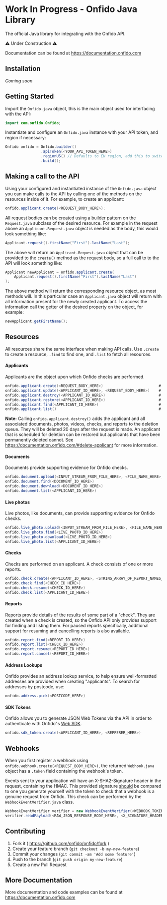 # Work In Progress - Onfido Java Library

The official Java library for integrating with the Onfido API.

:warning: Under Construction :warning:

Documentation can be found at <https://documentation.onfido.com>

## Installation

_Coming soon_

## Getting Started

Import the `Onfido.java` object, this is the main object used for interfacing with the API:

```java
import com.onfido.Onfido;
```

Instantiate and configure an `Onfido.java` instance with your API token, and region if necessary:

```java
Onfido onfido = Onfido.builder()
                .apiToken(<YOUR_API_TOKEN_HERE>)
                .regionUS() // Defaults to EU region, add this to switch to US
                .build();
```

## Making a call to the API

Using your configured and instantiated instance of the `Onfido.java` object you can make calls to the API by calling one of the methods on the resources inside of it. For example, to create an applicant:

```java
onfido.applicant.create(<REQUEST_BODY_HERE>);
```

All request bodies can be created using a builder pattern on the `Request.java` subclass of the desired resource. For example in the request above an `Applicant.Request.java` object is needed as the body, this would look something like:

```java
Applicant.request().firstName("First").lastName("Last");
```

The above will return an `Applicant.Request.java` object that can be provided to the `create()` method as the request body, so a full call to to the API will look something like:

```java
Applicant newApplicant = onfido.applicant.create(
    Applicant.request().firstName("First").lastName("Last")
);
```

The above method will return the corresponding resource object, as most methods will. In this particular case an `Applicant.java` object will return with all information present for the newly created applicant. To access the information call the getter of the desired property on the object, for example:

```java
newApplicant.getFirstName();
```

## Resources

All resources share the same interface when making API calls. Use `.create` to create a resource, `.find` to find one, and `.list` to fetch all resources.

#### Applicants

Applicants are the object upon which Onfido checks are performed.

```java
onfido.applicant.create(<REQUEST_BODY_HERE>)                         # => Creates an applicant
onfido.applicant.update(<APPLICANT_ID_HERE>, <REQUEST_BODY_HERE>)    # => Updates an applicant
onfido.applicant.destroy(<APPLICANT_ID_HERE>)                        # => Schedule an applicant for deletion
onfido.applicant.restore(<APPLICANT_ID_HERE>)                        # => Restore an applicant scheduled for deletion
onfido.applicant.find(<APPLICANT_ID_HERE>)                           # => Finds a single applicant
onfido.applicant.list()                                              # => Returns all applicants
```

**Note:** Calling `onfido.applicant.destroy()` adds the applicant and all associated documents, photos, videos, checks, and reports to the deletion queue. They will be deleted 20 days after the request is made. An applicant that is scheduled for deletion can be restored but applicants that have been permanently deleted cannot.
See https://documentation.onfido.com/#delete-applicant for more information.

#### Documents

Documents provide supporting evidence for Onfido checks.

```java
onfido.document.upload(<INPUT_STREAM_FROM_FILE_HERE>, <FILE_NAME_HERE>, <REQUEST_BODY_HERE>) # => Creates a document
onfido.document.find(<DOCUMENT_ID_HERE>)                                                     # => Finds a document
onfido.document.download(<DOCUMENT_ID_HERE>)                                                 # => Downloads a document as a binary data
onfido.document.list(<APPLICANT_ID_HERE>)                                                    # => Returns all applicant's documents
```

#### Live photos

Live photos, like documents, can provide supporting evidence for Onfido checks.

```java
onfido.live_photo.upload(<INPUT_STREAM_FROM_FILE_HERE>, <FILE_NAME_HERE>, <REQUEST_BODY_HERE>) # => Creates a live photo
onfido.live_photo.find(<LIVE_PHOTO_ID_HERE>)                                                   # => Finds a live photo
onfido.live_photo.download(<LIVE_PHOTO_ID_HERE>)                                               # => Downloads a live photo as binary data
onfido.live_photo.list(<APPLICANT_ID_HERE>)                                                    # => Returns all applicant's live photos
```

#### Checks

Checks are performed on an applicant. A check consists of one or more reports.

```java
onfido.check.create(<APPLICANT_ID_HERE>, <STRING_ARRAY_OF_REPORT_NAMES_HERE>) 
onfido.check.find(<CHECK_ID_HERE>)
onfido.check.resume(<CHECK_ID_HERE>)
onfido.check.list(<APPLICANT_ID_HERE>)
```

#### Reports

Reports provide details of the results of some part of a "check". They are
created when a check is created, so the Onfido API only provides support for
finding and listing them. For paused reports specifically, additional support for resuming and
 cancelling reports is also available.

```java
onfido.report.find(<REPORT_ID_HERE>)
onfido.report.list(<CHECK_ID_HERE>)
onfido.report.resume(<REPORT_ID_HERE>)
onfido.report.cancel(<REPORT_ID_HERE>)
```

#### Address Lookups

Onfido provides an address lookup service, to help ensure well-formatted
addresses are provided when creating "applicants". To search for addresses
by postcode, use:

```java
onfido.address.pick(<POSTCODE_HERE>)
```

#### SDK Tokens

Onfido allows you to generate JSON Web Tokens via the API in order to authenticate
with Onfido"s [Web SDK](https://github.com/onfido/onfido-sdk-ui).

```java
onfido.sdk_token.create(<APPLICANT_ID_HERE>, <REFFERER_HERE>)
```

## Webhooks

When you first register a webhook using `onfido.webhook.create(<REQUEST_BODY_HERE>)`, the returned `Webhook.java` object has a `.token` field containing the webhook's token.

Events sent to your application will have an X-SHA2-Signature header in the request, containing the HMAC. This provided signature [should](https://onfido.com/documentation#webhook-security) be compared to one you generate yourself with the token to check that a webhook is a genuine request from Onfido. This check can be performed by the `WebhookEventVerifier.java` class.

```java
WebhookEventVerifier verifier = new WebhookEventVerifier(<WEBHOOK_TOKEN_HERE>);
verifier.readPayload(<RAW_JSON_RESPONSE_BODY_HERE>, <X_SIGNATURE_HEADER_HERE>)
```

## Contributing

1. Fork it ( https://github.com/onfido/onfido/fork )
2. Create your feature branch (`git checkout -b my-new-feature`)
3. Commit your changes (`git commit -am 'Add some feature'`)
4. Push to the branch (`git push origin my-new-feature`)
5. Create a new Pull Request


## More Documentation

More documentation and code examples can be found at <https://documentation.onfido.com>

